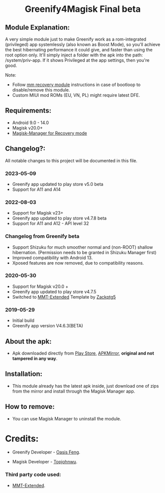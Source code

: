 <h1 align="center">Greenify4Magisk Final beta</h1>


## Module Explanation:
A very simple module just to make Greenify work as a rom-integrated (privileged) app systemlessly (also known as Boost Mode), so you'll achieve the best hibernating performance it could give, and faster than using the root option only. It'll simply inject a folder with the apk into the path: /system/priv-app. If it shows Privileged at the app settings, then you're good.

Note: 
- Follow [mm recovery module](https://github.com/Rikj000/Magisk-Manager-for-Recovery-Mode/releases) instructions in case of bootloop to disable/remove this module.
- Custom MIUI mod ROMs (EU, VN, PL) might require latest DFE.

## Requirements: 
- Android 9.0 - 14.0
- Magisk v20.0+
- [Magisk-Manager for Recovery mode](https://github.com/Rikj000/Magisk-Manager-for-Recovery-Mode/releases)

## Changelog?:
All notable changes to this project will be documented in this file.

### 2023-05-09
- Greenify app updated to play store v5.0 beta
- Support for A11 and A14

### 2022-08-03
- Support for Magisk v23+
- Greenify app updated to play store v4.7.8 beta
- Support for A11 and A12 - API level 32

### Changelog from Greenify beta
- Support Shizuku for much smoother normal and (non-ROOT) shallow hibernation. (Permission needs to be granted in Shizuku Manager first)
- Improved compatibility with Android 13.
- Xposed features are now removed, due to compatibility reasons.

### 2020-05-30
- Support for Magisk v20.0 +
- Greenify app updated to play store v4.7.5
- Switched to [MMT-Extended](https://github.com/Zackptg5/MMT-Extended) Template by [Zackptg5](https://github.com/Zackptg5)

### 2019-05-29
- Initial build
- Greenify app version V4.6.3(BETA)

## About the apk:
* Apk downloaded directly from [Play Store](https://play.google.com), [APKMirror](http://www.apkmirror.com/apk/oasis-feng/greenify/ "Greenify's APKMirror page"), **original and not tampered in any way**.

## Installation:
* This module already has the latest apk inside, just download one of zips from the mirror and install through the Magisk Manager app.

## How to remove:
* You can use Magisk Manager to uninstall the module.

# Credits:
* Greenify Developer - [Oasis Feng](https://play.google.com/store/apps/details?id=com.oasisfeng.greenify "Greenify's Play Store page").

* Magisk Developer - [Topjohnwu](https://forum.xda-developers.com/apps/magisk/official-magisk-v7-universal-systemless-t3473445 "Magisk official XDA thread").

### Third party code used:
* [MMT-Extended](https://github.com/Zackptg5/MMT-Extended "Template's repository").
